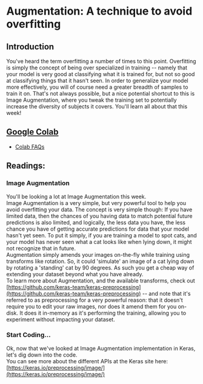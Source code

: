 # Augmentation: A technique to avoid overfitting
## Introduction
You've heard the term overfitting a number of times to this point. Overfitting is simply the concept of being over specialized in training -- namely that your model is very good at classifying what it is trained for, but not so good at classifying things that it hasn't seen. In order to generalize your model more effectively, you will of course need a greater breadth of samples to train it on. That's not always possible, but a nice potential shortcut to this is Image Augmentation, where you tweak the training set to potentially increase the diversity of subjects it covers. You'll learn all about that this week!

## [Google Colab](https://colab.research.google.com)
* [Colab FAQs](https://research.google.com/colaboratory/faq.html)

## Readings:
### Image Augmentation
You'll be looking a lot at Image Augmentation this week.\
Image Augmentation is a very simple, but very powerful tool to help you avoid overfitting your data. The concept is very simple though: If you have limited data, then the chances of you having data to match potential future predictions is also limited, and logically, the less data you have, the less chance you have of getting accurate predictions for data that your model hasn't yet seen. To put it simply, if you are training a model to spot cats, and your model has never seen what a cat looks like when lying down, it might not recognize that in future.\
Augmentation simply amends your images on-the-fly while training using transforms like rotation. So, it could 'simulate' an image of a cat lying down by rotating a 'standing' cat by 90 degrees. As such you get a cheap way of extending your dataset beyond what you have already.\
To learn more about Augmentation, and the available transforms, check out [https://github.com/keras-team/keras-preprocessing](https://github.com/keras-team/keras-preprocessing) -- and note that it's referred to as preprocessing for a very powerful reason: that it doesn't require you to edit your raw images, nor does it amend them for you on-disk. It does it in-memory as it's performing the training, allowing you to experiment without impacting your dataset.

### Start Coding...
Ok, now that we've looked at Image Augmentation implementation in Keras, let's dig down into the code.\
You can see more about the different APIs at the Keras site here: [https://keras.io/preprocessing/image/](https://keras.io/preprocessing/image/)
